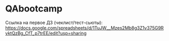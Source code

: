 # QAbootcamp

Ссылка на первое ДЗ (чеклист/тест-сьюты): https://docs.google.com/spreadsheets/d/1TuJW__Mzes2Mb8g3Z1v375G9RvktQzBg_CfT_p7trEE/edit?usp=sharing
